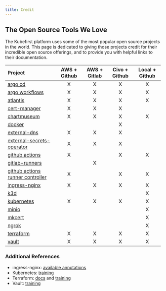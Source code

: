 ```yaml
---
title: Credit
---
```


## The Open Source Tools We Love

The Kubefirst platform uses some of the most popular open source projects in the world. This page is dedicated to giving those projects credit for their incredible open source offerings, and to provide you with helpful links to their documentation.

|Project |AWS + Github|AWS + Gitlab|Civo + Github|Local + Github|
|:--|:--:|:--:|:--:|:--:|
|[argo cd](https://argoproj.github.io/cd/)|X|X|X|X|
|[argo workflows](https://argoproj.github.io/workflows)|X|X|X|X|
|[atlantis](https://www.runatlantis.io/)|X|X|X|X|
|[cert-manager](https://cert-manager.io/docs/)|X|X|X| |
|[chartmuseum](https://chartmuseum.com/docs/)|X|X|X|X|
|[docker](https://docker.com)| | |X| |
|[external-dns](https://github.com/kubernetes-sigs/external-dns)|X|X|X| |
|[external-secrets-operator](https://external-secrets.io/)|X|X|X| |
|[github actions](https://docs.github.com/en/actions/learn-github-actions/understanding-github-actions)|X| |X|X|
|[gitlab-runners](https://docs.gitlab.com/runner/)| |X| | |
|[github actions runner controller](https://hub.docker.com/r/summerwind/actions-runner)|X| |X|X|
|[ingress-nginx](https://kubernetes.github.io/ingress-nginx/)|X|X|X|X|
|[k3d](https://k3d.io)| | | |X|
|[kubernetes](https://kubernetes.io/)|X|X|X|X|
|[minio](https://min.io/product/kubernetes)| | | |X|
|[mkcert](https://github.com/FiloSottile/mkcert)| | | |X|
|[ngrok](https://ngrok.com/)| | ||X|
|[terraform](https://www.terraform.io/)|X|X|X|X|
|[vault](https://www.vaultproject.io/)|X|X|X|X|

### Additional References

* ingress-nginx: [available annotations](https://kubernetes.github.io/ingress-nginx/user-guide/nginx-configuration/annotations/)
* Kubernetes:  [training](https://kubernetes.io/training/)
* Terraform:  [docs](https://www.terraform.io/docs/index.html) and [training](https://learn.hashicorp.com/terraform)
* Vault: [training](https://learn.hashicorp.com/vault)

